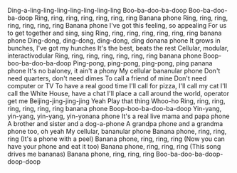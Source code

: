 Ding-a-ling-ling-ling-ling-ling-ling-ling
Boo-ba-doo-ba-doop
Boo-ba-doo-ba-doop
Ring, ring, ring, ring, ring, ring, ring
Banana phone
Ring, ring, ring, ring, ring, ring, ring
Banana phone
I've got this feeling, so appealing
For us to get together and sing, sing
Ring, ring, ring, ring, ring, ring, ring banana phone
Ding-dong, ding-dong, ding-dong, ding donana phone
It grows in bunches, I've got my hunches
It's the best, beats the rest
Cellular, modular, interactivodular
Ring, ring, ring, ring, ring, ring, ring banana phone
Boop-boo-ba-doo-ba-doop
Ping-pong, ping-pong, ping-pong, ping panana phone
It's no baloney, it ain't a phony
My cellular bananular phone
Don't need quarters, don't need dimes
To call a friend of mine
Don't need computer or TV
To have a real good time
I'll call for pizza, I'll call my cat
I'll call the White House, have a chat
I'll place a call around the world, operator get me Beijing-jing-jing-jing
Yeah
Play that thing
Whoo-ho
Ring, ring, ring, ring, ring, ring, ring banana phone
Boop-boo-ba-doo-ba-doop
Yin-yang, yin-yang, yin-yang, yin-yonana phone
It's a real live mama and papa phone
A brother and sister and a dog-a-phone
A grandpa phone and a grandma phone too, oh yeah
My cellular, bananular phone
Banana phone, ring, ring, ring
(It's a phone with a peel)
Banana phone, ring, ring, ring
(Now you can have your phone and eat it too)
Banana phone, ring, ring, ring
(This song drives me bananas)
Banana phone, ring, ring, ring
Boo-ba-doo-ba-doop-doop-doop
